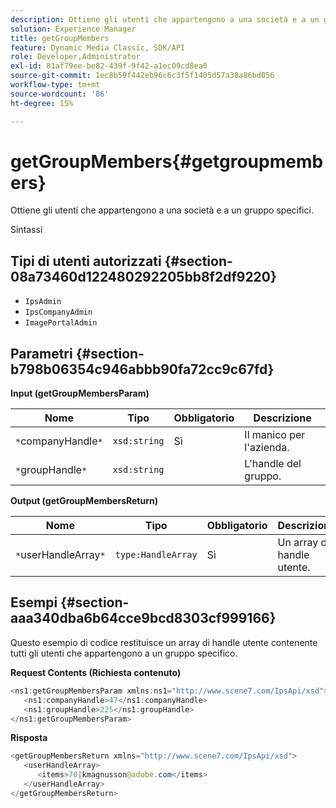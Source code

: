 ```yaml
---
description: Ottiene gli utenti che appartengono a una società e a un gruppo specifici.
solution: Experience Manager
title: getGroupMembers
feature: Dynamic Media Classic, SDK/API
role: Developer,Administrator
exl-id: 81af79ee-be82-439f-9f42-a1ec09cd8ea0
source-git-commit: 1ec8b59f442eb96c6c3f5f1405d57a38a86bd056
workflow-type: tm+mt
source-wordcount: '86'
ht-degree: 15%

---
```


# getGroupMembers{#getgroupmembers}

Ottiene gli utenti che appartengono a una società e a un gruppo specifici.

Sintassi

## Tipi di utenti autorizzati {#section-08a73460d122480292205bb8f2df9220}

* `IpsAdmin`
* `IpsCompanyAdmin`
* `ImagePortalAdmin`

## Parametri {#section-b798b06354c946abbb90fa72cc9c67fd}

**Input (getGroupMembersParam)**

| Nome | Tipo | Obbligatorio | Descrizione |
|---|---|---|---|
| `*`companyHandle`*` | `xsd:string` | Sì | Il manico per l&#39;azienda. |
| `*`groupHandle`*` | `xsd:string` |  | L&#39;handle del gruppo. |

**Output (getGroupMembersReturn)**

| Nome | Tipo | Obbligatorio | Descrizione |
|---|---|---|---|
| `*`userHandleArray`*` | `type:HandleArray` | Sì | Un array di handle utente. |

## Esempi {#section-aaa340dba6b64cce9bcd8303cf999166}

Questo esempio di codice restituisce un array di handle utente contenente tutti gli utenti che appartengono a un gruppo specifico.

**Request Contents (Richiesta contenuto)**

```java
<ns1:getGroupMembersParam xmlns:ns1="http://www.scene7.com/IpsApi/xsd">
   <ns1:companyHandle>47</ns1:companyHandle>
   <ns1:groupHandle>225</ns1:groupHandle>
</ns1:getGroupMembersParam>
```

**Risposta**

```java
<getGroupMembersReturn xmlns="http://www.scene7.com/IpsApi/xsd">
   <userHandleArray>
      <items>70|kmagnusson@adobe.com</items>
   </userHandleArray>
</getGroupMembersReturn>
```
